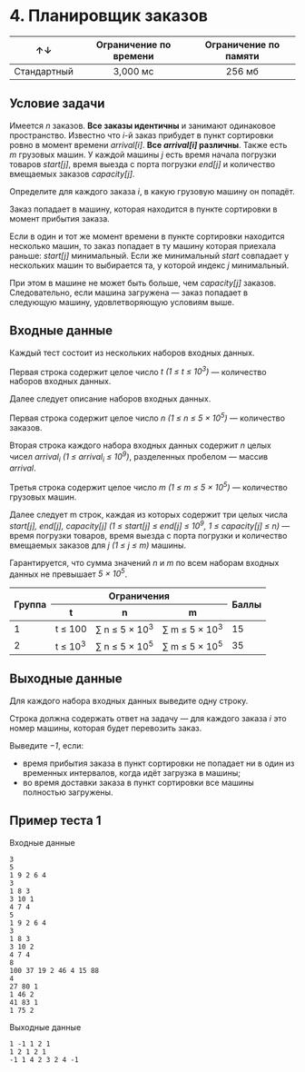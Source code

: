 ﻿# 4. Планировщик заказов

| &uarr;&darr; | Ограничение по времени | Ограничение по памяти |
|:------------:|:----------------------:|:---------------------:|
| Стандартный  | 3,000 мс               | 256 мб                |

## Условие задачи

Имеется *n* заказов. **Все заказы идентичны** и занимают одинаковое пространство. Известно что *i*-й заказ прибудет в пункт сортировки ровно в момент времени *arrival[i]*. __Все *arrival[i]* различны__. Также есть *m* грузовых машин. У каждой машины *j* есть время начала погрузки товаров *start[j]*, время выезда с порта погрузки *end[j]* и количество вмещаемых заказов *capacity[j]*.

Определите для каждого заказа *i*, в какую грузовую машину он попадёт. 

Заказ попадает в машину, которая находится в пункте сортировки в момент прибытия заказа.

Если в один и тот же момент времени в пункте сортировки находится несколько машин, то заказ попадает в ту машину которая приехала раньше: *start[j]* минимальный. Если же минимальный *start* совпадает у нескольких машин то выбирается та, у которой индекс *j* минимальный.

При этом в машине не может быть больше, чем *capacity[j]* заказов. Следовательно, если машина загружена — заказ попадает в следующую машину, удовлетворяющую условиям выше.

## Входные данные
Каждый тест состоит из нескольких наборов входных данных.

Первая строка содержит целое число *t (1 ≤ t ≤ 10<sup>3</sup>)* — количество наборов входных данных.

Далее следует описание наборов входных данных.

Первая строка содержит целое число *n (1 ≤ n ≤ 5 &times; 10<sup>5</sup>)* — количество заказов.

Вторая строка каждого набора входных данных содержит *n* целых чисел *arrival<sub>i</sub>​ (1 ≤ arrival<sub>i</sub>​ ≤ 10<sup>9</sup>)*, разделенных пробелом — массив *arrival*.

Третья строка содержит целое число *m (1 ≤ m ≤ 5 &times; 10<sup>5</sup>)* — количество грузовых машин.

Далее следует m строк, каждая из которых содержит три целых числа *start[j], end[j], capacity[j] (1 ≤ start[j] ≤ end[j] ≤ 10<sup>9</sup>, 1 ≤ capacity[j] ≤ n)* — время погрузки товаров, время выезда с порта погрузки и количество вмещаемых заказов для *j (1 ≤ j ≤ m)* машины.

Гарантируется, что сумма значений *n* и *m* по всем наборам входных данных не превышает *5 &times; 10<sup>5</sup>*.

<table><thead>
  <tr>
    <th rowspan="2">Группа</th>
    <th colspan="3">Ограничения</th>
    <th rowspan="2">Баллы</th>
  </tr>
  <tr>
    <th>t</th>
    <th>n</th>
    <th>m</th>
  </tr></thead>
<tbody>
  <tr>
    <td>1</td>
    <td>t ≤ 100</td>
    <td>&sum; n ≤ 5 &times; 10<sup>3</sup></td>
    <td>&sum; m ≤ 5 &times; 10<sup>3</sup></td>
    <td>15</td>
  </tr>
  <tr>
    <td>2</td>
    <td>t ≤ 10<sup>3</sup></td>
    <td>&sum; n ≤ 5 &times; 10<sup>5</sup></td>
    <td>&sum; m ≤ 5 &times; 10<sup>5</sup></td>
    <td>35</td>
  </tr>
</tbody>
</table>

## Выходные данные
Для каждого набора входных данных выведите одну строку.

Строка должна содержать ответ на задачу — для каждого заказа *i* это номер машины, которая будет перевозить заказ.

Выведите *−1*, если:
* время прибытия заказа в пункт сортировки не попадает ни в один из временных интервалов, когда идёт загрузка в машины;
* во время доставки заказа в пункт сортировки все машины полностью загружены.

## Пример теста 1
Входные данные
```
3
5
1 9 2 6 4
3
1 8 3
3 10 1
4 7 4
5
1 9 2 6 4
3
1 8 3
3 10 2
4 7 4
8
100 37 19 2 46 4 15 88
4
27 80 1
1 46 2
41 83 1
1 75 2
```

Выходные данные
```
1 -1 1 2 1 
1 2 1 2 1 
-1 1 4 2 3 2 4 -1 
```